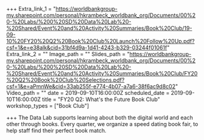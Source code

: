 +++
Extra_link_1 = "https://worldbankgroup-my.sharepoint.com/personal/hkrambeck_worldbank_org/Documents/00%20-%20Labs/%200%20SD%20Data%20Lab%20-%20Shared/Event%20and%20Activity%20Summaries/Book%20Club/19-09-10%20FY20%20Q2%20Book%20Club%20Launch%20Follow%20Up.pdf?csf=1&e=e38alk&cid=31bf4d9a-1d41-4243-b329-03244f01061f"
Extra_link_2 = ""
Image_path = ""
Slides_path = "https://worldbankgroup-my.sharepoint.com/personal/hkrambeck_worldbank_org/Documents/00%20-%20Labs/%200%20SD%20Data%20Lab%20-%20Shared/Event%20and%20Activity%20Summaries/Book%20Club/FY20%20Q2%20Book%20Club%20Selections.pdf?csf=1&e=aPmnWe&cid=33ab255f-e774-4b07-a7a6-38f6ac9d8c02"
Video_path = ""
date = 2019-09-10T16:00:00Z
scheduled_date = 2019-09-10T16:00:00Z
title = "FY20 Q2: What's the Future Book Club"
workshop_types = ["Book Club"]

+++
The Data Lab supports learning about both the digital world and each other through books. Every quarter, we organize a speed dating book fair, to help staff find their perfect book match.
